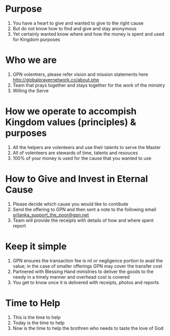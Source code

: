# Purpose
1. You have a heart to give and wanted to give to the right cause
2. But do not know how to find and give and stay anonymous 
3. Yet certainly wanted know where and how the money is spent and used for Kingdom purposes 

# Who we are 
1. GPN volentrers, please refer vision and mission statements here http://globalprayernetwork.co/about.php
2. Team that prays together and stays together for the work of the ministry
3. Willing the Serve 

# How we operate to accompish Kingdom values (principles) & purposes
1. All the helpers are volenteers and use their talents to serve the Master
2. All of volenteers are stewards of time, talents and resouces  
3. 100% of your money is used for the cause that you wanted to use

# How to Give and Invest in Eternal Cause
1. Please decide which cause you would like to contibute 
2. Send the offering to GPN and then sent a note to the following email <srilanka_support_the_poor@gpn.net>
3. Team will provide the receipts with details of how and where spent report 

# Keep it simple
1. GPN ensures the transaction fee is nil or negligence portion to avail the value; in the case of smaller offerings GPN may cover the transfer cost
2. Partnered with Blessing Hand ministries to deliver the goods to the needy in a timely manner and overhead cost is covered 
3. You get to know once it is delivered with receipts, photos and reports

# Time to Help
1. This is the time to help
2. Today is the time to help
3. Now is the time to help the brothren who needs to taste the love of God
